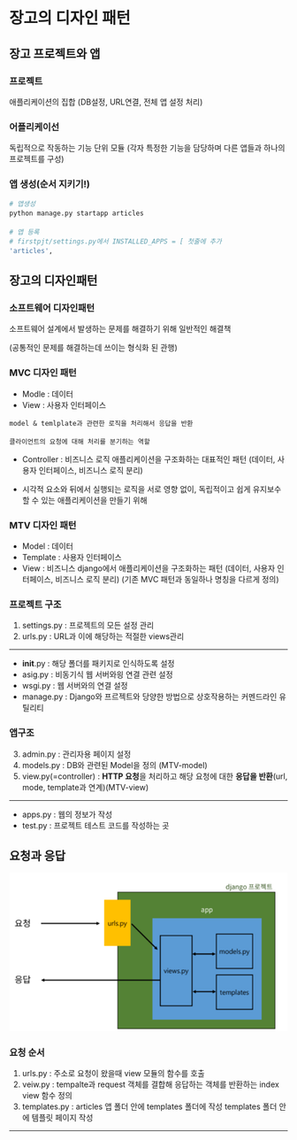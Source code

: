 # 장고의 디자인 패턴

## 장고 프로젝트와 앱
### 프로젝트
애플리케이션의 집합 (DB설정, URL연결, 전체 앱 설정 처리)

### 어플리케이선
독립적으로 작동하는 기능 단위 모듈
(각자 특정한 기능을 담당하며 다른 앱들과 하나의 프로젝트를 구성)


### 앱 생성(순서 지키기!)
```bash
# 앱생성
python manage.py startapp articles

# 앱 등록 
# firstpjt/settings.py에서 INSTALLED_APPS = [ 첫줄에 추가
'articles',
```

## 장고의 디자인패턴

### 소프트웨어 디자인패턴
소프트웨어 설계에서 발생하는 문제를 해결하기 위해 일반적인 해결책

(공통적인 문제를 해결하는데 쓰이는 형식화 된 관행)


### MVC 디자인 패턴
- Modle : 데이터
- View : 사용자 인터페이스
```
model & temlplate과 관련한 로직을 처리해서 응답을 반환

클라이언트의 요청에 대해 처리를 분기하는 역할
```
- Controller : 비즈니스 로직
애플리케이션을 구조화하는 대표적인 패턴
(데이터, 사용자 인터페이스, 비즈니스 로직 분리)

- 시각적 요소와 뒤에서 실행되는 로직을 서로 영향 없이, 독립적이고 쉽게 유지보수할 수 있는 애플리케이션을 만들기 위해


### MTV 디자인 패턴
- Model : 데이터
- Template : 사용자 인터페이스
- View : 비즈니스
django에서 애플리케이션을 구조화하는 패턴
(데이터, 사용자 인터페이스, 비즈니스 로직 분리)
(기존 MVC 패턴과 동일하나 명칭을  다르게 정의)


### 프로젝트 구조
1. settings.py
: 프로젝트의 모든 설정 관리
2. urls.py
: URL과 이에 해당하는 적절한 views관리
---
- __init__.py 
: 해당 폴더를 패키지로 인식하도록 설정
- asig.py
: 비동기식 웹 서버와읭 연결 관련 설정
- wsgi.py
: 웹 서버와의 연결 설정
- manage.py
: Django와 프르젝트와 당양한 방법으로 상호작용하는 커멘드라인 유틸리티


### 앱구조
3. admin.py
: 관리자용 페이지 설정
4. models.py
: DB와 관련된 Model을 정의 (MTV-model)
5. view.py(=controller)
: **HTTP 요청**을 처리하고 해당 요청에 대한 **응답을 반환**(url, mode, template과 연계)(MTV-view)
---
- apps.py
: 웹의 정보가 작성
- test.py
: 프로젝트 테스트 코드를 작성하는 곳

## 요청과 응답
![](request_respone.png)
### 요청 순서
1. urls.py
: 주소로 요청이 왔을때 view 모듈의 함수를 호출
2. veiw.py
: tempalte과 request 객체를 결합해 응답하는 객체를 반환하는 index view 함수 정의
3. templates.py
: articles 앱 폴더 안에 templates 폴더에 작성
templates 폴더 안에 템플릿 페이지 작성

---
